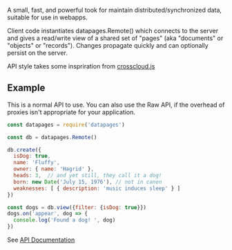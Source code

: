 
A small, fast, and powerful took for maintain distributed/synchronized
data, suitable for use in webapps.

Client code instantiates datapages.Remote() which connects to the
server and gives a read/write view of a shared set of "pages" (aka
"documents" or "objects" or "records").  Changes propagate quickly and
can optionally persist on the server.

API style takes some inspriration from
[crosscloud.js](https://github.com/sandhawke/crosscloud.js/blob/master/doc/planned-api.md)

## Example

This is a normal API to use.  You can also use the Raw API, if the
overhead of proxies isn't appropriate for your application.

```js
const datapages = require('datapages')

const db = datapages.Remote()

db.create({
  isDog: true,
  name: 'Fluffy',
  owner: { name: 'Hagrid' },
  heads: 3,  // and yet still, they call it a dog!
  born: new Date('July 15, 1976'), // not in canon
  weaknesses: [ { description: 'music induces sleep' } ]
})

const dogs = db.view({filter: {isDog: true}})
dogs.on('appear', dog => {
  console.log('Found a dog! ', dog)
})
```

See [API Documentation](https://sandhawke.github.io/datapages/docs/api.html)

